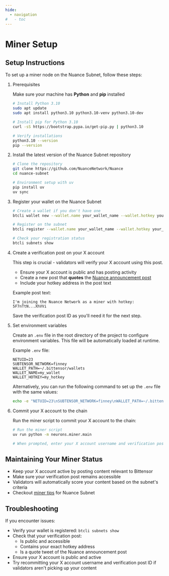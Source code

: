 ```yaml
---
hide:
  - navigation
#   - toc
---
```


# Miner Setup

## Setup Instructions
To set up a miner node on the Nuance Subnet, follow these steps:

1. Prerequisites

    Make sure your machine has **Python** and **pip** installed
    ```sh
    # Install Python 3.10
    sudo apt update
    sudo apt install python3.10 python3.10-venv python3.10-dev

    # Install pip for Python 3.10
    curl -sS https://bootstrap.pypa.io/get-pip.py | python3.10

    # Verify installations
    python3.10 --version
    pip --version
    ```

2. Install the latest version of the Nuance Subnet repository
    ```sh
    # Clone the repository
    git clone https://github.com/NuanceNetwork/Nuance
    cd nuance-subnet

    # Environment setup with uv
    pip install uv
    uv sync
    ```

3. Register your wallet on the Nuance Subnet

    ```sh
    # Create a wallet if you don't have one
    btcli wallet new --wallet.name your_wallet_name --wallet.hotkey your_hotkey_name
    
    # Register on the subnet
    btcli register --wallet.name your_wallet_name --wallet.hotkey your_hotkey_name --netuid {netuid}
    
    # Check your registration status
    btcli subnets show
    ```

4. Create a verification post on your X account

    This step is crucial - validators will verify your X account using this post.
    
    - Ensure your X account is public and has posting activity
    - Create a new post that **quotes** the [Nuance announcement post](https://x.com/NuanceSubnet/status/1909263356654952674)
    - Include your hotkey address in the post text
    
    Example post text:
    ```
    I'm joining the Nuance Network as a miner with hotkey: 5F7nTtN...XhVVi
    ```
    
    Save the verification post ID as you'll need it for the next step.

5. Set environment variables

    Create an `.env` file in the root directory of the project to configure environment variables. This file will be automatically loaded at runtime.
    
    Example `.env` file:
    ```
    NETUID=23
    SUBTENSOR_NETWORK=finney
    WALLET_PATH=~/.bittensor/wallets
    WALLET_NAME=my_wallet
    WALLET_HOTKEY=my_hotkey
    ```

    Alternatively, you can run the following command to set up the `.env` file with the same values:
    ```sh
    echo -e "NETUID=23\nSUBTENSOR_NETWORK=finney\nWALLET_PATH=~/.bittensor/wallets\nWALLET_NAME=my_wallet\nWALLET_HOTKEY=my_hotkey" > .env
    ```
    
6. Commit your X account to the chain

    Run the miner script to commit your X account to the chain:
    
    ```sh
    # Run the miner script
    uv run python -m neurons.miner.main
    
    # When prompted, enter your X account username and verification post ID
    ```

## Maintaining Your Miner Status

- Keep your X account active by posting content relevant to Bittensor
- Make sure your verification post remains accessible
- Validators will automatically score your content based on the subnet's criteria
- Checkout [miner tips](../examples/miner_tips.ipynb) for Nuance Subnet

## Troubleshooting

If you encounter issues:

- Verify your wallet is registered: `btcli subnets show`
- Check that your verification post:
  - Is public and accessible
  - Contains your exact hotkey address
  - Is a quote tweet of the Nuance announcement post
- Ensure your X account is public and active
- Try recommitting your X account username and verification post ID if validators aren't picking up your content
